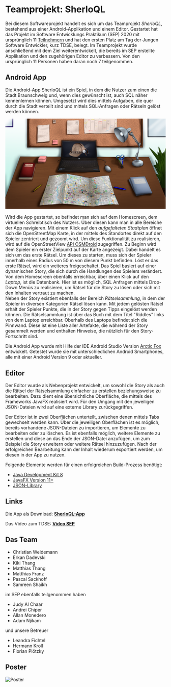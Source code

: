 # Teamprojekt: SherloQL

Bei diesem Softwareprojekt handelt es sich um das Teamprojekt *SherloQL*, bestehend aus einer Android-Applikation und einem Editor. Gestartet hat das Projekt im Software Entwicklungs Praktikum (SEP) 2020 mit ursprünglich 11 [Teilnehmern](README.md#das-team) und hat den ersten Platz am Tag der Jungen Software Entwickler, kurz TDSE, belegt. Im Teamprojekt wurde anschließend mit dem Ziel weiterentwickelt, die bereits im SEP erstellte Applikation und den zugehörigen Editor zu verbessern. Von den ursprünglich 11 Personen haben daran noch 7 teilgenommen.

## Android App

Die Android-App SherloQL ist ein Spiel, in dem die Nutzer zum einen die Stadt Braunschweig und, wenn dies gewünscht ist, auch SQL näher kennenlernen können. Umgesetzt wird dies mittels Aufgaben, die quer durch die Stadt verteilt sind und mittels SQL-Anfragen oder Rätseln gelöst werden können.

![Homescreen](SherloQL/app/src/main/res/drawable/homebase_v1.png)

Wird die App gestartet, so befindet man sich auf dem Homescreen, dem virtuellen Schreibtisch des Nutzers. Über diesen kann man in alle Bereiche der App navigieren. 
Mit einem Klick auf den *aufgefalteten Stadtplan* öffnet sich die OpenStreetMap Karte, in der mittels des Standortes direkt auf den Spieler zentriert und gezoomt wird. Um diese Funktionalität zu realisieren, wird auf die OpenStreetView [API OSMDroid](https://github.com/osmdroid/osmdroid) zugegriffen. Zu Beginn wird dem Spieler ein erster Zielpunkt auf der Karte angezeigt. Dabei handelt es sich um das erste Rätsel. Um dieses zu starten, muss sich der Spieler innerhalb eines Radius von 50 m von diesem Punkt befinden. Löst er das erste Rätsel, wird ein weiteres freigeschaltet. Das Spiel basiert auf einer dynamischen Story, die sich durch die Handlungen des Spielers verändert.<br />
Von dem Homescreen ebenfalls erreichbar, über einen Klick auf den *Laptop*, ist die Datenbank. Hier ist es möglich, SQL Anfragen mittels Drop-Down Menüs zu realisieren, um Rätsel für die Story zu lösen oder sich mit den Inhalten vertraut zu machen.<br />
Neben der Story existiert ebenfalls der Bereich *Rätselsammlung*, in dem der Spieler in diversen Kategorien Rätsel lösen kann. Mit jedem gelösten Rätsel erhält der Spieler Punkte, die in der Story gegen Tipps eingelöst werden können. Die Rätselsammlung ist über das Buch mit dem Titel "Riddles" links von dem Laptop erreichbar.
Oberhalb des Laptops befindet sich die Pinnwand. Diese ist eine Liste aller Artefakte, die während der Story gesammelt werden und enthalten Hinweise, die nützlich für den Story-Fortschritt sind.

Die Android App wurde mit Hilfe der IDE Android Studio Version [Arctic Fox](https://developer.android.com/studio/releases/#arctic-fox) entwickelt. Getestet wurde sie mit unterschiedlichen Android Smartphones, alle mit einer Android Version 9 oder aktueller. 

## Editor

Der Editor wurde als Nebenprojekt entwickelt, um sowohl die Story als auch die Rätsel der Rätselsammlung einfacher zu erstellen beziehungsweise zu bearbeiten. Dazu dient eine übersichtliche Oberfläche, die mittels des Frameworks JavaFX realisiert wird. Für den Umgang mit den jeweiligen JSON-Dateien wird auf eine externe Library zurückgegriffen.<br />

Der Editor ist in zwei Oberflächen unterteilt, zwischen denen mittels Tabs gewechselt werden kann. Über die jeweiligen Oberflächen ist es möglich, bereits vorhandene JSON-Dateien zu importieren, um Elemente zu bearbeiten oder zu löschen. Es ist ebenfalls möglich, weitere Elemente zu erstellen und diese an das Ende der JSON-Datei anzufügen, um zum Beispiel die Story erweitern oder weitere Rätsel hinzuzufügen. Nach der erfolgreichen Bearbeitung kann der Inhalt wiederum exportiert werden, um diesen in der App zu nutzen.

Folgende Elemente werden für einen erfolgreichen Build-Prozess benötigt:

- [Java Development Kit 8](https://www.oracle.com/java/technologies/javase/javase-jdk8-downloads.html)
- [JavaFX Version 11+](https://gluonhq.com/products/javafx/)
- [JSON-Library](https://github.com/stleary/JSON-java)

## Links

Die App als Download: **[SherloQL-App](https://1drv.ms/u/s!ArDgbq3ak3Zuh6gJRgSm39KFvk8nJw?e=zrtOpM)**

Das Video zum TDSE: **[Video SEP](https://youtu.be/9c2o2cw2Zjs)**

## Das Team

- Christian Weidemann
- Erkan Dadevski
- Kiki Thang
- Matthias Thang
- Matthias Franz
- Pascal Sackhoff
- Samreen Shaikh

im SEP ebenfalls teilgenommen haben
- Judy Al Chaar
- Andrei Chiper 
- Allan Monedero
- Adam Njikam

und unsere Betreuer
- Leandra Fichtel
- Hermann Kroll
- Florian Plötzky

## Poster
![Poster](Plakat/Teamprojekt_Poster.jpg)
